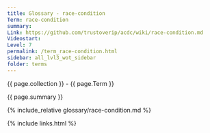 ```yaml
---
title: Glossary - race-condition
Term: race-condition
summary: 
Link: https://github.com/trustoverip/acdc/wiki/race-condition.md
Videostart: 
Level: 7
permalink: /term_race-condition.html
sidebar: all_lvl3_wot_sidebar
folder: terms
---
```


{{ page.collection }} - {{ page.Term }}

   {{ page.summary }}

{% include_relative glossary/race-condition.md %}

 {% include links.html %} 
